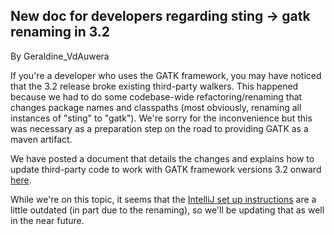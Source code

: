 ## New doc for developers regarding sting -&gt; gatk renaming in 3.2

By Geraldine_VdAuwera

<p>If you're a developer who uses the GATK framework, you may have noticed that the 3.2 release broke existing third-party walkers. This happened because we had to do some codebase-wide refactoring/renaming that changes package names and classpaths (most obviously, renaming all instances of "sting" to "gatk"). We're sorry for the inconvenience but this was necessary as a preparation step on the road to providing GATK as a maven artifact.</p>

<p>We have posted a document that details the changes and explains how to update third-party code to work with GATK framework versions 3.2 onward <a rel="nofollow" href="http://gatkforums.broadinstitute.org/discussion/4173/sting-to-gatk-renaming">here</a>.</p>

<p>While we're on this topic, it seems that the <a rel="nofollow" href="http://gatkforums.broadinstitute.org/discussion/4023/setting-up-your-dev-environment-maven-and-intellij-for-gatk-3">IntelliJ set up instructions</a> are a little outdated (in part due to the renaming), so we'll be updating that as well in the near future.</p>
